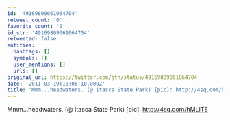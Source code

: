```yaml
---
id: '49169809061064704'
retweet_count: '0'
favorite_count: '0'
id_str: '49169809061064704'
retweeted: false
entities:
  hashtags: []
  symbols: []
  user_mentions: []
  urls: []
original_url: https://twitter.com/jth/status/49169809061064704
date: '2011-03-19T18:06:10.000Z'
title: 'Mmm...headwaters. (@ Itasca State Park) [pic]: http://4sq.com/hMLITE'
---
```


Mmm...headwaters. (@ Itasca State Park) [pic]: http://4sq.com/hMLITE